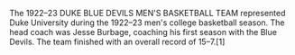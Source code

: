 The 1922–23 DUKE BLUE DEVILS MEN'S BASKETBALL TEAM represented Duke University during the 1922–23 men's college basketball season. The head coach was Jesse Burbage, coaching his first season with the Blue Devils. The team finished with an overall record of 15–7.[1]
